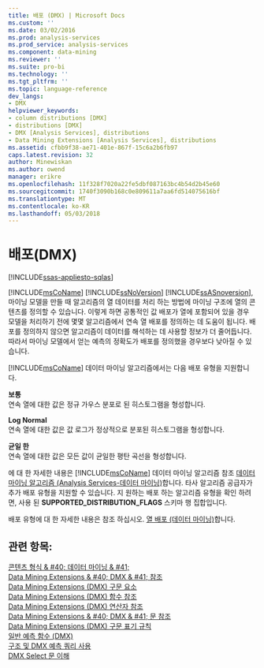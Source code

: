 ```yaml
---
title: 배포 (DMX) | Microsoft Docs
ms.custom: ''
ms.date: 03/02/2016
ms.prod: analysis-services
ms.prod_service: analysis-services
ms.component: data-mining
ms.reviewer: ''
ms.suite: pro-bi
ms.technology: ''
ms.tgt_pltfrm: ''
ms.topic: language-reference
dev_langs:
- DMX
helpviewer_keywords:
- column distributions [DMX]
- distributions [DMX]
- DMX [Analysis Services], distributions
- Data Mining Extensions [Analysis Services], distributions
ms.assetid: cfbb9f38-ae71-401e-867f-15c6a2b6fb97
caps.latest.revision: 32
author: Minewiskan
ms.author: owend
manager: erikre
ms.openlocfilehash: 11f328f7020a22fe5dbf087163bc4b54d2b45e60
ms.sourcegitcommit: 1740f3090b168c0e809611a7aa6fd514075616bf
ms.translationtype: MT
ms.contentlocale: ko-KR
ms.lasthandoff: 05/03/2018
---
```

# <a name="distributions-dmx"></a>배포(DMX)
[!INCLUDE[ssas-appliesto-sqlas](../includes/ssas-appliesto-sqlas.md)]

  [!INCLUDE[msCoName](../includes/msconame-md.md)] [!INCLUDE[ssNoVersion](../includes/ssnoversion-md.md)] [!INCLUDE[ssASnoversion](../includes/ssasnoversion-md.md)], 마이닝 모델을 만들 때 알고리즘의 열 데이터를 처리 하는 방법에 마이닝 구조에 열의 콘텐츠를 정의할 수 있습니다. 이렇게 하면 공통적인 값 배포가 열에 포함되어 있을 경우 모델을 처리하기 전에 몇몇 알고리즘에서 연속 열 배포를 정의하는 데 도움이 됩니다. 배포를 정의하지 않으면 알고리즘이 데이터를 해석하는 데 사용할 정보가 더 줄어듭니다. 따라서 마이닝 모델에서 얻는 예측의 정확도가 배포를 정의했을 경우보다 낮아질 수 있습니다.  
  
 [!INCLUDE[msCoName](../includes/msconame-md.md)] 데이터 마이닝 알고리즘에서는 다음 배포 유형을 지원합니다.  
  
 **보통**  
 연속 열에 대한 값은 정규 가우스 분포로 된 히스토그램을 형성합니다.  
  
 **Log Normal**  
 연속 열에 대한 값은 값 로그가 정상적으로 분포된 히스토그램을 형성합니다.  
  
 **균일 한**  
 연속 열에 대한 값은 모든 값이 균일한 평탄 곡선을 형성합니다.  
  
 에 대 한 자세한 내용은 [!INCLUDE[msCoName](../includes/msconame-md.md)] 데이터 마이닝 알고리즘 참조 [데이터 마이닝 알고리즘 &#40;Analysis Services-데이터 마이닝&#41;](../analysis-services/data-mining/data-mining-algorithms-analysis-services-data-mining.md)합니다. 타사 알고리즘 공급자가 추가 배포 유형을 지원할 수 있습니다. 지 원하는 배포 하는 알고리즘 유형을 확인 하려면, 사용 된 **SUPPORTED_DISTRIBUTION_FLAGS** 스키마 행 집합입니다.  
  
 배포 유형에 대 한 자세한 내용은 참조 하십시오. [열 배포 &#40;데이터 마이닝&#41;](../analysis-services/data-mining/column-distributions-data-mining.md)합니다.  
  
## <a name="see-also"></a>관련 항목:  
 [콘텐츠 형식 & #40; 데이터 마이닝 & #41;](../analysis-services/data-mining/content-types-data-mining.md)   
 [Data Mining Extensions & #40; DMX & #41; 참조](../dmx/data-mining-extensions-dmx-reference.md)   
 [Data Mining Extensions &#40;DMX&#41; 구문 요소](../dmx/data-mining-extensions-dmx-syntax-elements.md)   
 [Data Mining Extensions &#40;DMX&#41; 함수 참조](../dmx/data-mining-extensions-dmx-function-reference.md)   
 [Data Mining Extensions &#40;DMX&#41; 연산자 참조](../dmx/data-mining-extensions-dmx-operator-reference.md)   
 [Data Mining Extensions & #40; DMX & #41; 문 참조](../dmx/data-mining-extensions-dmx-statements.md)   
 [Data Mining Extensions &#40;DMX&#41; 구문 표기 규칙](../dmx/data-mining-extensions-dmx-syntax-conventions.md)   
 [일반 예측 함수 &#40;DMX&#41;](../dmx/general-prediction-functions-dmx.md)   
 [구조 및 DMX 예측 쿼리 사용](../dmx/structure-and-usage-of-dmx-prediction-queries.md)   
 [DMX Select 문 이해](../dmx/understanding-the-dmx-select-statement.md)  
  
  
